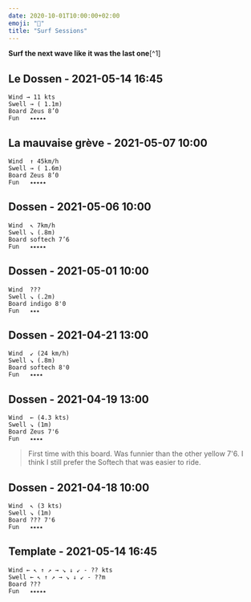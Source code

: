 ```yaml
---
date: 2020-10-01T10:00:00+02:00
emoji: "🌊"
title: "Surf Sessions"
---
```


__Surf the next wave like it was the last one__[^1]


## Le Dossen - 2021-05-14 16:45

```
Wind → 11 kts
Swell → ( 1.1m) 
Board Zeus 8’0
Fun   ⭑⭑⭑⭑⭑
```

## La mauvaise grève - 2021-05-07 10:00

```
Wind  ↑ 45km/h
Swell → ( 1.6m) 
Board Zeus 8’0
Fun   ⭑⭑⭑⭑⭑
```

## Dossen - 2021-05-06 10:00

```
Wind  ↖ 7km/h
Swell ↘ (.8m) 
Board softech 7’6
Fun   ⭑⭑⭑⭑⭑
```

## Dossen - 2021-05-01 10:00

```
Wind  ???
Swell ↘ (.2m) 
Board indigo 8'0  
Fun   ⭑⭑⭑
```

## Dossen - 2021-04-21 13:00

```
Wind  ↙ (24 km/h) 
Swell ↘ (.8m) 
Board softech 8'0  
Fun   ⭑⭑⭑⭑
```

## Dossen - 2021-04-19 13:00

```
Wind  ← (4.3 kts) 
Swell ↘ (1m) 
Board Zeus 7'6  
Fun   ⭑⭑⭑⭑
```

> First time with this board. Was funnier than the other yellow 7'6. I think I still prefer the Softech that was easier to ride.


## Dossen - 2021-04-18 10:00

```
Wind  ↖ (3 kts) 
Swell ↘ (1m) 
Board ??? 7'6  
Fun   ⭑⭑⭑⭑
```

## Template - 2021-05-14 16:45

```
Wind ← ↖ ↑ ↗ → ↘ ↓ ↙ - ?? kts
Swell ← ↖ ↑ ↗ → ↘ ↓ ↙ - ??m 
Board ???
Fun   ⭑⭑⭑⭑⭑
```
